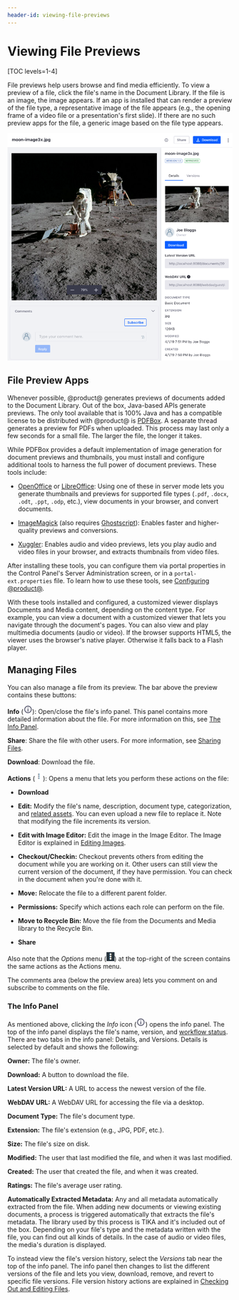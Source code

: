 ```yaml
---
header-id: viewing-file-previews
---
```


# Viewing File Previews

[TOC levels=1-4]

File previews help users browse and find media efficiently. To view a preview of 
a file, click the file's name in the Document Library. If the file is an image,
the image appears. If an app is installed that can render a preview of the file
type, a representative image of the file appears (e.g., the opening frame of
a video file or a presentation's first slide). If there are no such preview apps
for the file, a generic image based on the file type appears. 

![Figure 1: File previews let you view and manage a file.](../../../../images/dm-file-entry-details.png)

## File Preview Apps

Whenever possible, @product@ generates previews of documents added to the
Document Library. Out of the box, Java-based APIs generate previews. The only
tool available that is 100% Java and has a compatible license to be distributed
with @product@ is 
[PDFBox](https://pdfbox.apache.org). 
A separate thread generates a preview for PDFs when uploaded. This process may
last only a few seconds for a small file. The larger the file, the longer it
takes. 

While PDFBox provides a default implementation of image generation for document 
previews and thumbnails, you must install and configure additional tools to
harness the full power of document previews. These tools include: 

-   [OpenOffice](http://www.openoffice.org) or
    [LibreOffice](http://www.libreoffice.org): 
    Using one of these in server mode lets you generate thumbnails and previews 
    for supported file types (`.pdf`, `.docx`, `.odt`, `.ppt`, `.odp`, etc.), 
    view documents in your browser, and convert documents. 

-   [ImageMagick](http://www.imagemagick.org) (also requires
    [Ghostscript](http://www.ghostscript.com)): 
    Enables faster and higher-quality previews and conversions. 

-   [Xuggler](http://www.xuggle.com/xuggler): 
    Enables audio and video previews, lets you play audio and video files in 
    your browser, and extracts thumbnails from video files. 

After installing these tools, you can configure them via portal properties in 
the Control Panel's Server Administration screen, or in a 
`portal-ext.properties` file. To learn how to use these tools, see 
[Configuring @product@](/docs/7-2/user/-/knowledge_base/u/setting-up). 

With these tools installed and configured, a customized viewer displays 
Documents and Media content, depending on the content type. For example, you can 
view a document with a customized viewer that lets you navigate through the 
document's pages. You can also view and play multimedia documents (audio or 
video). If the browser supports HTML5, the viewer uses the browser's native 
player. Otherwise it falls back to a Flash player. 

## Managing Files

You can also manage a file from its preview. The bar above the preview contains 
these buttons: 

**Info** (![Info](../../../../images/icon-information-dm.png)): 
Open/close the file's info panel. This panel contains more detailed information 
about the file. For more information on this, see 
[The Info Panel](#the-info-panel). 

**Share**: Share the file with other users. For more information, see 
[Sharing Files](/docs/7-2/user/-/knowledge_base/u/sharing-files). 

**Download**: Download the file. 

**Actions** (![Actions](../../../../images/icon-actions.png)): 
Opens a menu that lets you perform these actions on the file: 

-   **Download**

-   **Edit:** Modify the file's name, description, document type, 
    categorization, and 
    [related assets](/docs/7-2/user/-/knowledge_base/u/defining-content-relationships).
    You can even upload a new file to replace it. Note that modifying the file
    increments its version. 

-   **Edit with Image Editor:** Edit the image in the Image Editor. The Image 
    Editor is explained in 
    [Editing Images](/docs/7-2/user/-/knowledge_base/u/editing-images). 

-   **Checkout/Checkin:** Checkout prevents others from editing the document 
    while you are working on it. Other users can still view the current version 
    of the document, if they have permission. You can check in the document when 
    you're done with it. 

-   **Move:** Relocate the file to a different parent folder. 

-   **Permissions:** Specify which actions each role can perform on the file. 

-   **Move to Recycle Bin:** Move the file from the Documents and Media library 
    to the Recycle Bin. 

-   **Share** 

Also note that the *Options* menu 
(![Options](../../../../images/icon-options.png)) at the top-right of the 
screen contains the same actions as the Actions menu.

The comments area (below the preview area) lets you comment on and subscribe to 
comments on the file. 

### The Info Panel

As mentioned above, clicking the *Info* icon 
(![Info](../../../../images/icon-information-dm.png)) opens the info panel. The 
top of the info panel displays the file's name, version, and 
[workflow status](/docs/7-2/user/-/knowledge_base/u/workflow). 
There are two tabs in the info panel: Details, and Versions. Details is selected 
by default and shows the following: 

**Owner:** The file's owner. 

**Download:** A button to download the file. 

**Latest Version URL:** A URL to access the newest version of the file. 

**WebDAV URL:** A WebDAV URL for accessing the file via a desktop.

**Document Type:** The file's document type. 

**Extension:** The file's extension (e.g., JPG, PDF, etc.).

**Size:** The file's size on disk. 

**Modified:** The user that last modified the file, and when it was last 
modified.

**Created:** The user that created the file, and when it was created. 

**Ratings:** The file's average user rating. 

**Automatically Extracted Metadata:** Any and all metadata automatically 
extracted from the file. When adding new documents or viewing existing 
documents, a process is triggered automatically that extracts the file's 
metadata. The library used by this process is TIKA and it's included out of the
box. Depending on your file's type and the metadata written with the file, you
can find out all kinds of details. In the case of audio or video files, the
media's duration is displayed.

To instead view the file's version history, select the *Versions* tab near the 
top of the info panel. The info panel then changes to list the different 
versions of the file and lets you view, download, remove, and revert to specific 
file versions. File version history actions are explained in 
[Checking Out and Editing Files](/docs/7-2/user/-/knowledge_base/u/checking-out-and-editing-files). 
